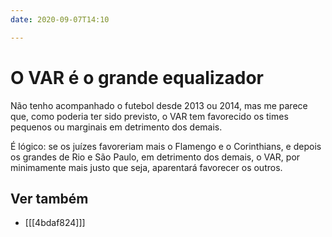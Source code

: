 ```yaml
---
date: 2020-09-07T14:10

---
```


# O VAR é o grande equalizador

Não tenho acompanhado o futebol desde 2013 ou 2014, mas me parece que, como poderia ter sido previsto, o VAR tem favorecido os times pequenos ou marginais em detrimento dos demais.

É lógico: se os juízes favoreriam mais o Flamengo e o Corinthians, e depois os grandes de Rio e São Paulo, em detrimento dos demais, o VAR, por minimamente mais justo que seja, aparentará favorecer os outros.

## Ver também

* [[[4bdaf824]]]
